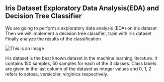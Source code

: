 ## Iris Dataset Exploratory Data Analysis(EDA) and Decision Tree Classifier 
We are going to perform a exploratory data analysis (EDA) on iris dataset 
Then we will implement a decision tree classifier, train with iris dataset 
Finally analyze the results of the classification

![This is an image](https://machinelearninghd.com/wp-content/uploads/2021/03/iris-dataset.png)


Iris dataset is the best known dataset in the machine learning literature. It contains 150
samples, 50 samples for each of the 3 classes. Class labels are given in the last column of the
dataset as integer values and 0, 1, 2 refers to setosa, versicolor, virginica respectively.
